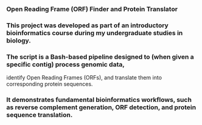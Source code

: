 ### Open Reading Frame (ORF) Finder and Protein Translator
### This project was developed as part of an introductory bioinformatics course during my undergraduate studies in biology. 
### The script is a Bash-based pipeline designed to (when given a specific contig) process genomic data,
  identify Open Reading Frames (ORFs), and translate them into corresponding protein sequences. 
### It demonstrates fundamental bioinformatics workflows, such as reverse complement generation, ORF detection, and protein sequence translation.
